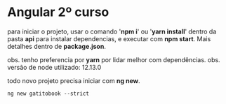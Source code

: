 # Angular 2º curso

para iniciar o projeto, usar o comando '**npm i**' ou '**yarn install**' dentro da pasta **api** para instalar dependencias, e executar com **npm start**. Mais detalhes dentro de **package.json**.

obs. tenho preferencia por **yarn** por lidar melhor com dependências.
obs. versão de node utilizado: 12.13.0

todo novo projeto precisa iniciar com **ng new**.

```
ng new gatitobook --strict
```